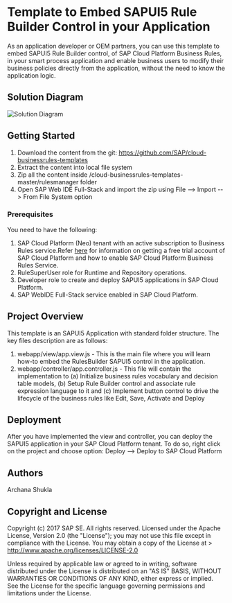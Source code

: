 # Template to Embed SAPUI5 Rule Builder Control in your Application
As an application developer or OEM partners, you can use this template to embed SAPUI5 Rule Builder control, of SAP Cloud Platform Business Rules, in your smart process application and enable business users to modify their business policies directly from the application, without the need to know the application logic.

## Solution Diagram
![Solution Diagram](https://github.com/SAP/cloud-businessrules-templates/blob/master/rulesmanagertemplate/webapp/images/BusinessRules_RulesBuilderControl_Diagram.png)

## Getting Started
1. Download the content from the git: https://github.com/SAP/cloud-businessrules-templates
2. Extract the content into local file system
3. Zip all the content inside /cloud-businessrules-templates-master/rulesmanager folder
4. Open SAP Web IDE Full-Stack and import the zip using File --> Import --> From File System option

### Prerequisites
You need to have the following:
1. SAP Cloud Platform (Neo) tenant with an active subscription to Business Rules service.Refer [here](https://blogs.sap.com/2017/04/26/sap-cloud-platform-business-rules-try-it-yourself/) for information on getting a free trial account of SAP Cloud Platform and how to enable SAP Cloud Platform Business Rules Service.
2. RuleSuperUser role for Runtime and Repository operations.
3. Developer role to create and deploy SAPUI5 applications in SAP Cloud Platform.
4. SAP WebIDE Full-Stack service enabled in SAP Cloud Platform.

## Project Overview
This template is an SAPUI5 Application with standard folder structure. The key files description are as follows:
1. webapp/view/app.view.js - This is the main file where you will learn how-to embed the RulesBuilder SAPUI5 control in the application.
2. webapp/controller/app.controller.js - This file will contain the implementation to (a) Initialize business rules vocabulary and decision table models, (b) Setup Rule Builder control and associate rule expression language to it and (c) Implement button control to drive the lifecycle of the business rules like Edit, Save, Activate and Deploy 

## Deployment
After you have implemented the view and controller, you can deploy the SAPUI5 application in your SAP Cloud Platform tenant. To do so, right click on the project and choose option: Deploy --> Deploy to SAP Cloud Platform

## Authors
Archana Shukla

## Copyright and License
Copyright (c) 2017 SAP SE. All rights reserved.
Licensed under the Apache License, Version 2.0 (the "License"); you may not use this file except in compliance with the License. 
You may obtain a copy of the License at > http://www.apache.org/licenses/LICENSE-2.0

Unless required by applicable law or agreed to in writing, software distributed under the License is distributed on an 
"AS IS" BASIS, WITHOUT WARRANTIES OR CONDITIONS OF ANY KIND, either express or implied. See the License for the specific language governing permissions and limitations under the License.
